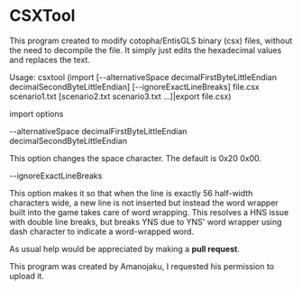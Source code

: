 # CSXTool
This program created to modify cotopha/EntisGLS binary (csx) files, without the need to decompile the file. It simply just edits the hexadecimal values and replaces the text.

Usage: csxtool (import [--alternativeSpace decimalFirstByteLittleEndian decimalSecondByteLittleEndian] [--ignoreExactLineBreaks] file.csx scenario1.txt [scenario2.txt scenario3.txt ...]|export file.csx)

import options

--alternativeSpace decimalFirstByteLittleEndian decimalSecondByteLittleEndian

This option changes the space character. The default is 0x20 0x00.

--ignoreExactLineBreaks

This option makes it so that when the line is exactly 56 half-width characters wide, a new line is not
inserted but instead the word wrapper built into the game takes care of word wrapping. This resolves
a HNS issue with double line breaks, but breaks YNS due to YNS' word wrapper using dash character to
indicate a word-wrapped word.

As usual help would be appreciated by making a **pull request**.

This program was created by Amanojaku, I requested his permission to upload it.